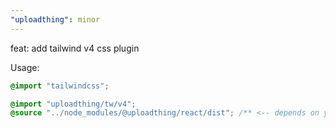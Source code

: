 ```yaml
---
"uploadthing": minor
---
```


feat: add tailwind v4 css plugin

Usage:
```css
@import "tailwindcss";

@import "uploadthing/tw/v4";
@source "../node_modules/@uploadthing/react/dist"; /** <-- depends on your project structure */
```